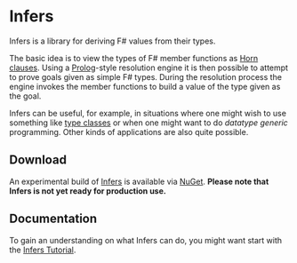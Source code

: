 # Infers

Infers is a library for deriving F# values from their types.

The basic idea is to view the types of F# member functions as
[Horn clauses](http://en.wikipedia.org/wiki/Horn_clause).  Using a
[Prolog](http://en.wikipedia.org/wiki/Prolog)-style resolution engine it is then
possible to attempt to prove goals given as simple F# types.  During the
resolution process the engine invokes the member functions to build a value of
the type given as the goal.

Infers can be useful, for example, in situations where one might wish to use
something like [type classes](http://en.wikipedia.org/wiki/Type_class) or when
one might want to do *datatype generic* programming.  Other kinds of
applications are also quite possible.

## Download

An experimental build of [Infers](http://www.nuget.org/packages/Infers/) is
available via [NuGet](http://www.nuget.org/).  **Please note that Infers is not
yet ready for production use.**

## Documentation

To gain an understanding on what Infers can do, you might want start with the
[Infers Tutorial](Docs/Tutorial.md).
